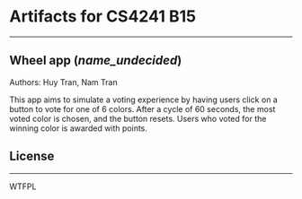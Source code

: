 # Artifacts for CS4241 B15
---
## Wheel app (_name_undecided_)

Authors: Huy Tran, Nam Tran

This app aims to simulate a voting experience by having users click on a button to vote for one of 6 colors. After a cycle of 60 seconds, the most voted color is chosen, and the button resets. Users who voted for the winning color is awarded with points. 

## License
---
WTFPL